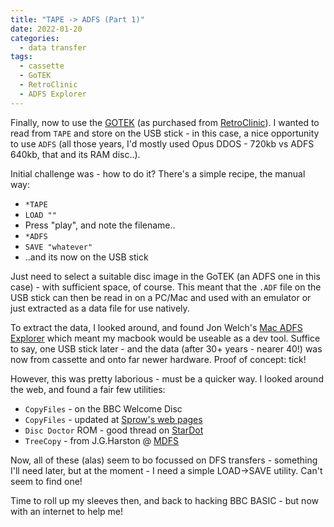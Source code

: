 ```yaml
---
title: "TAPE -> ADFS (Part 1)"
date: 2022-01-20
categories:
  - data transfer
tags:
  - cassette
  - GoTEK
  - RetroClinic
  - ADFS Explorer
---
```

Finally, now to use the [GOTEK](http://www.retroclinic.com/docs/GOTEKFloppyDrive.pdf) (as purchased from [RetroClinic](http://www.retroclinic.com)). I wanted to read from `TAPE` and store on the USB stick - in this case, a nice opportunity to use `ADFS` (all those years, I'd mostly used Opus DDOS - 720kb vs ADFS 640kb, that and its RAM disc..).

Initial challenge was - how to do it? There's a simple recipe, the manual way:

- `*TAPE`
- `LOAD ""`
- Press "play", and note the filename..
- `*ADFS`
- `SAVE "whatever"`
- ..and its now on the USB stick

Just need to select a suitable disc image in the GoTEK (an ADFS one in this case) - with sufficient space, of course. This meant that the `.ADF` file on the USB stick can then be read in on a PC/Mac and used with an emulator or just extracted as a data file for use natively.

To extract the data, I looked around, and found Jon Welch's [Mac ADFS Explorer](http://www.g7jjf.com/mac_adfs_explorer.htm) which meant my macbook would be useable as a dev tool. Suffice to say, one USB stick later - and the data (after 30+ years - nearer 40!) was now from cassette and onto far newer hardware. Proof of concept: tick!

However, this was pretty laborious - must be a quicker way. I looked around the web, and found a fair few utilities:
- `CopyFiles` - on the BBC Welcome Disc
- `CopyFiles` - updated at [Sprow's web pages](http://www.sprow.co.uk/bbc/bbcbasic.htm)
- `Disc Doctor` ROM - good thread on [StarDot](https://stardot.org.uk/forums/viewtopic.php?t=3486)
- `TreeCopy` - from J.G.Harston @ [MDFS](https://mdfs.net/Software/FileTools/)

Now, all of these (alas) seem to bo focussed on DFS transfers - something I'll need later, but at the moment - I need a simple LOAD->SAVE utility. Can't seem to find one!

Time to roll up my sleeves then, and back to hacking BBC BASIC - but now with an internet to help me!